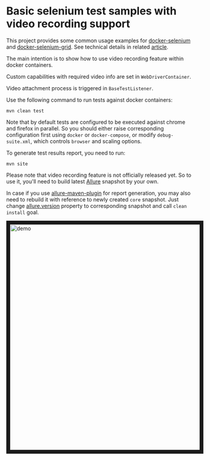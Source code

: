 # Basic selenium test samples with video recording support
This project provides some common usage examples for [docker-selenium](https://github.com/sskorol/docker-selenium) and [docker-selenium-grid](https://github.com/sskorol/docker-selenium-grid). See technical details in related [article](http://qa-automation-notes.blogspot.com/2016/04/docker-selenium-and-bit-of-allure-how.html).

The main intention is to show how to use video recording feature within docker containers.

Custom capabilities with required video info are set in `WebDriverContainer`.

Video attachment process is triggered in `BaseTestListener`.

Use the following command to run tests against docker containers:
```
mvn clean test
```
Note that by default tests are configured to be executed against chrome and firefox in parallel. So you should either raise corresponding configuration first using `docker` or `docker-compose`, or modify `debug-suite.xml`, which controls `browser` and scaling options.

To generate test results report, you need to run:
```
mvn site
```
Please note that video recording feature is not officially released yet. So to use it, you'll need to build latest [Allure](https://github.com/allure-framework/allure-core) snapshot by your own.

In case if you use [allure-maven-plugin](https://github.com/allure-framework/allure-maven-plugin) for report generation, you may also need to rebuild it with reference to newly created `core` snapshot. Just change [allure.version](https://github.com/allure-framework/allure-maven-plugin/blob/master/src/main/java/ru/yandex/qatools/allure/report/AllureResolveMojo.java) property to corresponding snapshot and call `clean install` goal.

<a href="http://www.youtube.com/watch?feature=player_embedded&v=f73ea4-RVHo" target="_blank"><img src="http://img.youtube.com/vi/f73ea4-RVHo/0.jpg" alt="demo" width="800" height="600" border="10" /></a>
